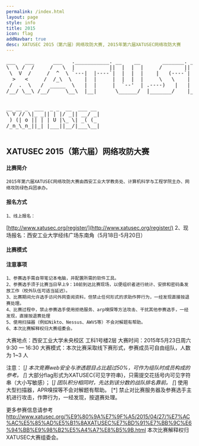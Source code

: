 ```yaml
---
permalink: /index.html
layout: page
style: info
title: 2015
icon: flag
addNavbar: true
desc: XATUSEC 2015（第六届）网络攻防大赛, 2015年第六届XATUSEC网络攻防大赛
---
```


<div class="hidden-xs">
    <pre>
___   ___      ___   .___________. __    __       _______. _______   ______     ___     ___    __   _____  
\  \ /  /     /   \  |           ||  |  |  |     /       ||   ____| /      |   |__ \   / _ \  /_ | | ____| 
 \  V  /     /  ^  \ `---|  |----`|  |  |  |    |   (----`|  |__   |  ,----'      ) | | | | |  | | | |__   
  >   <     /  /_\  \    |  |     |  |  |  |     \   \    |   __|  |  |          / /  | | | |  | | |___ \  
 /  .  \   /  _____  \   |  |     |  `--'  | .----)   |   |  |____ |  `----.    / /_  | |_| |  | |  ___) | 
/__/ \__\ /__/     \__\  |__|      \______/  |_______/    |_______| \______|   |____|  \___/   |_| |____/  
    </pre>
</div>

<div class="visible-xs">
    <pre>
__ __ _  ___  _ _  __  ___ __ 
\ V // \|_ _|| | |/ _|| __/ _|
 ) (| o || | | U |\_ \| _( (_ 
/_n_\_n_||_| |___||__/|___\__|
    </pre>
</div>

## XATUSEC 2015（第六届）网络攻防大赛

#### 比赛简介
    2015年第六届XATUSEC网络攻防大赛由西安工业大学教务处、计算机科学与工程学院主办、网络攻防绿色兵团承办。
    
#### 报名方式
    1、线上报名：  
[http://www.xatusec.org/register/](http://www.xatusec.org/register/)
    2、现场报名：西安工业大学经纬广场东南角（5月18日-5月20日）
    
#### 比赛模式
    
    
#### 注意事项
    1、参赛选手需自带笔记本电脑，并配置所需的软件工具。
    2、参赛选手须于比赛当日早上9：10前到达比赛现场，以便组织者进行统计、安排和密码条发放工作（校外队伍可适当延迟）。
    3、比赛期间允许选手访问外网查阅资料，但禁止任何形式的求助作弊行为，一经发现直接按退赛处理。
    4、比赛过程中，禁止参赛选手使用拒绝服务、arp嗅探等方法攻击、干扰其他参赛选手，一经发现，直接按退赛处理
    5、使用扫描器（例如Nikto、Nessus、AWVS等）不会对解题有帮助。
    6、本次比赛解释权归大赛组委会。
    
    

大赛地点：西安工业大学未央校区 工科1号楼2层
大赛时间：2015年5月23日周六9:30 — 16:30
大赛模式：本次比赛采取线下赛形式，参赛成员可自由组队，人数为 1~3 人

注意：
[*]   本次竞赛web安全与渗透题目占比超过50%，可作为组队时成员构成的参考。
[*]   大部分flag形式为XATUSEC{可见字符串}，只需提交花括号内可见字符串（大小写敏感）；
[*]   团队积分相同时，先达到该分数的战队排名靠前。
[*]   使用大型扫描器，APR嗅探等不会对解题有帮助。
[*]   禁止对比赛服务器及参赛选手主机进行攻击，作弊行为，一经发现，按退赛处理。

更多参赛信息请参考 http://www.xatusec.org/%E9%80%9A%E7%9F%A5/2015/04/27/%E7%AC%AC%E5%85%AD%E5%B1%8AXATUSEC%E7%BD%91%E7%BB%9C%E6%94%BB%E9%98%B2%E5%A4%A7%E8%B5%9B.html
本次比赛解释权归XATUSEC大赛组委会。
